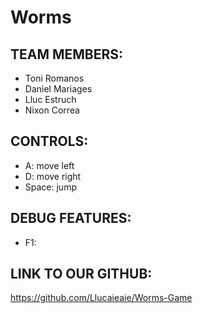 # Worms

## TEAM MEMBERS:

  * Toni Romanos
  * Daniel Mariages
  * Lluc Estruch
  * Nixon Correa

## CONTROLS:

  * A: move left
  * D: move right
  * Space: jump

## DEBUG FEATURES:

  * F1: 


## LINK TO OUR GITHUB:

https://github.com/Llucaieaie/Worms-Game